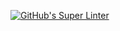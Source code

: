 [![GitHub's Super Linter](https://github.com/CarolynWP/Unit5-03-PHP-Factorial/actions/workflows/main.yml/badge.svg)](https://github.com/CarolynWP/Unit5-03-PHP-Factorial/actions)